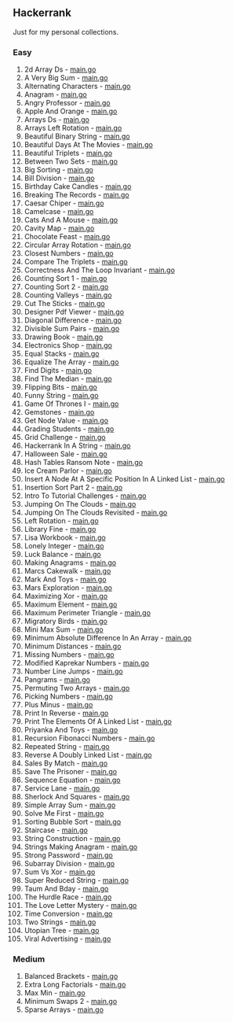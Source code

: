 ## Hackerrank

Just for my personal collections.

<!-- start dictionary -->

### Easy 
1. 2d Array Ds - [main.go](easy/2d-array-ds/main.go)
2. A Very Big Sum - [main.go](easy/a-very-big-sum/main.go)
3. Alternating Characters - [main.go](easy/alternating-characters/main.go)
4. Anagram - [main.go](easy/anagram/main.go)
5. Angry Professor - [main.go](easy/angry-professor/main.go)
6. Apple And Orange - [main.go](easy/apple-and-orange/main.go)
7. Arrays Ds - [main.go](easy/arrays-ds/main.go)
8. Arrays Left Rotation - [main.go](easy/arrays-left-rotation/main.go)
9. Beautiful Binary String - [main.go](easy/beautiful-binary-string/main.go)
10. Beautiful Days At The Movies - [main.go](easy/beautiful-days-at-the-movies/main.go)
11. Beautiful Triplets - [main.go](easy/beautiful-triplets/main.go)
12. Between Two Sets - [main.go](easy/between-two-sets/main.go)
13. Big Sorting - [main.go](easy/big-sorting/main.go)
14. Bill Division - [main.go](easy/bill-division/main.go)
15. Birthday Cake Candles - [main.go](easy/birthday-cake-candles/main.go)
16. Breaking The Records - [main.go](easy/breaking-the-records/main.go)
17. Caesar Chiper - [main.go](easy/caesar-chiper/main.go)
18. Camelcase - [main.go](easy/camelcase/main.go)
19. Cats And A Mouse - [main.go](easy/cats-and-a-mouse/main.go)
20. Cavity Map - [main.go](easy/cavity-map/main.go)
21. Chocolate Feast - [main.go](easy/chocolate-feast/main.go)
22. Circular Array Rotation - [main.go](easy/circular-array-rotation/main.go)
23. Closest Numbers - [main.go](easy/closest-numbers/main.go)
24. Compare The Triplets - [main.go](easy/compare-the-triplets/main.go)
25. Correctness And The Loop Invariant - [main.go](easy/correctness-and-the-loop-invariant/main.go)
26. Counting Sort 1 - [main.go](easy/counting-sort-1/main.go)
27. Counting Sort 2 - [main.go](easy/counting-sort-2/main.go)
28. Counting Valleys - [main.go](easy/counting-valleys/main.go)
29. Cut The Sticks - [main.go](easy/cut-the-sticks/main.go)
30. Designer Pdf Viewer - [main.go](easy/designer-pdf-viewer/main.go)
31. Diagonal Difference - [main.go](easy/diagonal-difference/main.go)
32. Divisible Sum Pairs - [main.go](easy/divisible-sum-pairs/main.go)
33. Drawing Book - [main.go](easy/drawing-book/main.go)
34. Electronics Shop - [main.go](easy/electronics-shop/main.go)
35. Equal Stacks - [main.go](easy/equal-stacks/main.go)
36. Equalize The Array - [main.go](easy/equalize-the-array/main.go)
37. Find Digits - [main.go](easy/find-digits/main.go)
38. Find The Median - [main.go](easy/find-the-median/main.go)
39. Flipping Bits - [main.go](easy/flipping-bits/main.go)
40. Funny String - [main.go](easy/funny-string/main.go)
41. Game Of Thrones I - [main.go](easy/game-of-thrones-i/main.go)
42. Gemstones - [main.go](easy/gemstones/main.go)
43. Get Node Value - [main.go](easy/get-node-value/main.go)
44. Grading Students - [main.go](easy/grading-students/main.go)
45. Grid Challenge - [main.go](easy/grid-challenge/main.go)
46. Hackerrank In A String - [main.go](easy/hackerrank-in-a-string/main.go)
47. Halloween Sale - [main.go](easy/halloween-sale/main.go)
48. Hash Tables Ransom Note - [main.go](easy/hash-tables-ransom-note/main.go)
49. Ice Cream Parlor - [main.go](easy/ice-cream-parlor/main.go)
50. Insert A Node At A Specific Position In A Linked List - [main.go](easy/insert-a-node-at-a-specific-position-in-a-linked-list/main.go)
51. Insertion Sort Part 2 - [main.go](easy/insertion-sort-part-2/main.go)
52. Intro To Tutorial Challenges - [main.go](easy/intro-to-tutorial-challenges/main.go)
53. Jumping On The Clouds - [main.go](easy/jumping-on-the-clouds/main.go)
54. Jumping On The Clouds Revisited - [main.go](easy/jumping-on-the-clouds-revisited/main.go)
55. Left Rotation - [main.go](easy/left-rotation/main.go)
56. Library Fine - [main.go](easy/library-fine/main.go)
57. Lisa Workbook - [main.go](easy/lisa-workbook/main.go)
58. Lonely Integer - [main.go](easy/lonely-integer/main.go)
59. Luck Balance - [main.go](easy/luck-balance/main.go)
60. Making Anagrams - [main.go](easy/making-anagrams/main.go)
61. Marcs Cakewalk - [main.go](easy/marcs-cakewalk/main.go)
62. Mark And Toys - [main.go](easy/mark-and-toys/main.go)
63. Mars Exploration - [main.go](easy/mars-exploration/main.go)
64. Maximizing Xor - [main.go](easy/maximizing-xor/main.go)
65. Maximum Element - [main.go](easy/maximum-element/main.go)
66. Maximum Perimeter Triangle - [main.go](easy/maximum-perimeter-triangle/main.go)
67. Migratory Birds - [main.go](easy/migratory-birds/main.go)
68. Mini Max Sum - [main.go](easy/mini-max-sum/main.go)
69. Minimum Absolute Difference In An Array - [main.go](easy/minimum-absolute-difference-in-an-array/main.go)
70. Minimum Distances - [main.go](easy/minimum-distances/main.go)
71. Missing Numbers - [main.go](easy/missing-numbers/main.go)
72. Modified Kaprekar Numbers - [main.go](easy/modified-kaprekar-numbers/main.go)
73. Number Line Jumps - [main.go](easy/number-line-jumps/main.go)
74. Pangrams - [main.go](easy/pangrams/main.go)
75. Permuting Two Arrays - [main.go](easy/permuting-two-arrays/main.go)
76. Picking Numbers - [main.go](easy/picking-numbers/main.go)
77. Plus Minus - [main.go](easy/plus-minus/main.go)
78. Print In Reverse - [main.go](easy/print-in-reverse/main.go)
79. Print The Elements Of A Linked List - [main.go](easy/print-the-elements-of-a-linked-list/main.go)
80. Priyanka And Toys - [main.go](easy/priyanka-and-toys/main.go)
81. Recursion Fibonacci Numbers - [main.go](easy/recursion-fibonacci-numbers/main.go)
82. Repeated String - [main.go](easy/repeated-string/main.go)
83. Reverse A Doubly Linked List - [main.go](easy/reverse-a-doubly-linked-list/main.go)
84. Sales By Match - [main.go](easy/sales-by-match/main.go)
85. Save The Prisoner - [main.go](easy/save-the-prisoner/main.go)
86. Sequence Equation - [main.go](easy/sequence-equation/main.go)
87. Service Lane - [main.go](easy/service-lane/main.go)
88. Sherlock And Squares - [main.go](easy/sherlock-and-squares/main.go)
89. Simple Array Sum - [main.go](easy/simple-array-sum/main.go)
90. Solve Me First - [main.go](easy/solve-me-first/main.go)
91. Sorting Bubble Sort - [main.go](easy/sorting-bubble-sort/main.go)
92. Staircase - [main.go](easy/staircase/main.go)
93. String Construction - [main.go](easy/string-construction/main.go)
94. Strings Making Anagram - [main.go](easy/strings-making-anagram/main.go)
95. Strong Password - [main.go](easy/strong-password/main.go)
96. Subarray Division - [main.go](easy/subarray-division/main.go)
97. Sum Vs Xor - [main.go](easy/sum-vs-xor/main.go)
98. Super Reduced String - [main.go](easy/super-reduced-string/main.go)
99. Taum And Bday - [main.go](easy/taum-and-bday/main.go)
100. The Hurdle Race - [main.go](easy/the-hurdle-race/main.go)
101. The Love Letter Mystery - [main.go](easy/the-love-letter-mystery/main.go)
102. Time Conversion - [main.go](easy/time-conversion/main.go)
103. Two Strings - [main.go](easy/two-strings/main.go)
104. Utopian Tree - [main.go](easy/utopian-tree/main.go)
105. Viral Advertising - [main.go](easy/viral-advertising/main.go)


### Medium 
1. Balanced Brackets - [main.go](medium/balanced-brackets/main.go)
2. Extra Long Factorials - [main.go](medium/extra-long-factorials/main.go)
3. Max Min - [main.go](medium/max-min/main.go)
4. Minimum Swaps 2 - [main.go](medium/minimum-swaps-2/main.go)
5. Sparse Arrays - [main.go](medium/sparse-arrays/main.go)

<!-- end dictionary -->
